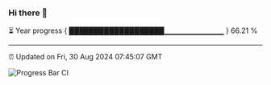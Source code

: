 ### Hi there 👋

⏳ Year progress { ███████████████████▁▁▁▁▁▁▁▁▁▁▁ } 66.21 %

---

⏰ Updated on Fri, 30 Aug 2024 07:45:07 GMT

![Progress Bar CI](https://github.com/IshwaranRudhara/GIT-ACTION/workflows/Progress%20Bar%20CI/badge.svg)
